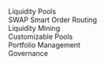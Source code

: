 Liquidity Pools  
SWAP
Smart Order Routing  
Liquidity Mining  
Customizable Pools  
Portfolio Management  
Governance  
 
